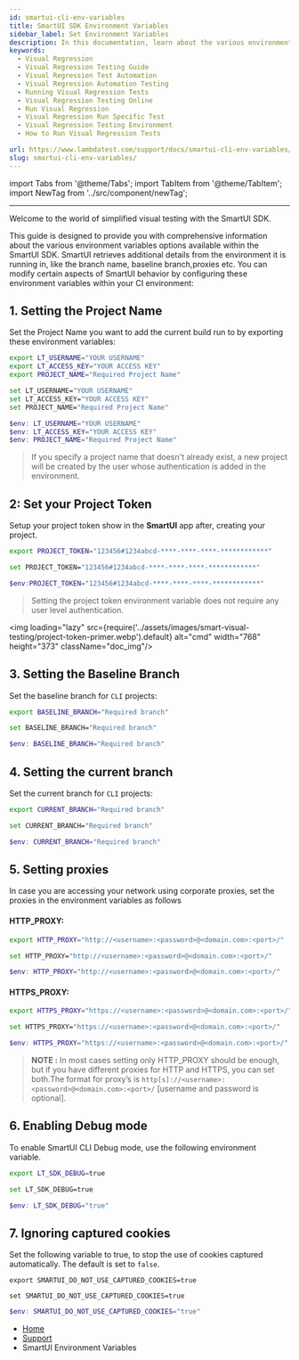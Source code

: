 ```yaml
---
id: smartui-cli-env-variables
title: SmartUI SDK Environment Variables
sidebar_label: Set Environment Variables
description: In this documentation, learn about the various environment variables available in SmartUI
keywords:
  - Visual Regression
  - Visual Regression Testing Guide
  - Visual Regression Test Automation
  - Visual Regression Automation Testing
  - Running Visual Regression Tests
  - Visual Regression Testing Online
  - Run Visual Regression
  - Visual Regression Run Specific Test
  - Visual Regression Testing Environment
  - How to Run Visual Regression Tests

url: https://www.lambdatest.com/support/docs/smartui-cli-env-variables/
slug: smartui-cli-env-variables/
---
```


import Tabs from '@theme/Tabs';
import TabItem from '@theme/TabItem';
import NewTag from '../src/component/newTag';

---

<script type="application/ld+json"
      dangerouslySetInnerHTML={{ __html: JSON.stringify({
       "@context": "https://schema.org",
        "@type": "BreadcrumbList",
        "itemListElement": [{
          "@type": "ListItem",
          "position": 1,
          "name": "LambdaTest",
          "item": "https://www.lambdatest.com"
        },{
          "@type": "ListItem",
          "position": 2,
          "name": "Support",
          "item": "https://www.lambdatest.com/support/docs/"
        },{
          "@type": "ListItem",
          "position": 3,
          "name": "Smart Visual Testing",
          "item": "https://www.lambdatest.com/support/docs/smartui-cli-env-variables/"
        }]
      })
    }}
></script>

Welcome to the world of simplified visual testing with the SmartUI SDK.

This guide is designed to provide you with comprehensive information about the various environment variables options available within the SmartUI SDK. SmartUI retrieves additional details from the environment it is running in, like the branch name, baseline branch,proxies etc. You can modify certain aspects of SmartUI behavior by configuring these environment variables within your CI environment:

## 1. Setting the Project Name

Set the Project Name you want to add the current build run to by exporting these environment variables:

<Tabs className="docs__val" groupId="language">
<TabItem value="MacOS/Linux" label="MacOS/Linux" default>

```bash
export LT_USERNAME="YOUR USERNAME"
export LT_ACCESS_KEY="YOUR ACCESS KEY"
export PROJECT_NAME="Required Project Name"
```

</TabItem>
<TabItem value="Windows" label="Windows - CMD">

```bash
set LT_USERNAME="YOUR USERNAME"
set LT_ACCESS_KEY="YOUR ACCESS KEY"
set PROJECT_NAME="Required Project Name"
```

</TabItem>
<TabItem value="PowerShell" label="PowerShell">

```powershell
$env: LT_USERNAME="YOUR USERNAME"
$env: LT_ACCESS_KEY="YOUR ACCESS KEY"
$env: PROJECT_NAME="Required Project Name"
```

</TabItem>
</Tabs>

> If you specify a project name that doesn't already exist, a new project will be created by the user whose authentication is added in the environment.


## 2: Set your Project Token

Setup your project token show in the **SmartUI** app after, creating your project.

<Tabs className="docs__val" groupId="language">
<TabItem value="MacOS/Linux" label="MacOS/Linux" default>

```bash
export PROJECT_TOKEN="123456#1234abcd-****-****-****-************"
```

</TabItem>
<TabItem value="Windows" label="Windows - CMD">

```bash
set PROJECT_TOKEN="123456#1234abcd-****-****-****-************"
```

</TabItem>
<TabItem value="PowerShell" label="PowerShell">

```powershell
$env:PROJECT_TOKEN="123456#1234abcd-****-****-****-************"
```

</TabItem>
</Tabs>

> Setting the project token environment variable does not require any user level authentication.

<img loading="lazy" src={require('../assets/images/smart-visual-testing/project-token-primer.webp').default} alt="cmd" width="768" height="373" className="doc_img"/>

## 3. Setting the Baseline Branch

Set the baseline branch for `CLI` projects:

<Tabs className="docs__val" groupId="language">
<TabItem value="MacOS/Linux" label="MacOS/Linux" default>

```bash
export BASELINE_BRANCH="Required branch"
```

</TabItem>
<TabItem value="Windows" label="Windows - CMD">

```bash
set BASELINE_BRANCH="Required branch"
```

</TabItem>
<TabItem value="PowerShell" label="PowerShell">

```powershell
$env: BASELINE_BRANCH="Required branch"
```

</TabItem>
</Tabs>

## 4. Setting the current branch

Set the current branch for `CLI` projects:

<Tabs className="docs__val" groupId="language">
<TabItem value="MacOS/Linux" label="MacOS/Linux" default>

```bash
export CURRENT_BRANCH="Required branch"
```

</TabItem>
<TabItem value="Windows" label="Windows - CMD">

```bash
set CURRENT_BRANCH="Required branch"
```

</TabItem>
<TabItem value="PowerShell" label="PowerShell">

```powershell
$env: CURRENT_BRANCH="Required branch"
```

</TabItem>
</Tabs>

## 5. Setting proxies

In case you are accessing your network using corporate proxies, set the proxies in the environment variables as follows

#### HTTP_PROXY:

<Tabs className="docs__val" groupId="language">
<TabItem value="MacOS/Linux" label="MacOS/Linux" default>

```bash
export HTTP_PROXY="http://<username>:<password>@<domain.com>:<port>/"
```

</TabItem>
<TabItem value="Windows" label="Windows - CMD">

```bash
set HTTP_PROXY="http://<username>:<password>@<domain.com>:<port>/"
```

</TabItem>
<TabItem value="PowerShell" label="PowerShell">

```powershell
$env: HTTP_PROXY="http://<username>:<password>@<domain.com>:<port>/"
```

</TabItem>
</Tabs>


#### HTTPS_PROXY:

<Tabs className="docs__val" groupId="language">
<TabItem value="MacOS/Linux" label="MacOS/Linux" default>

```bash
export HTTPS_PROXY="https://<username>:<password>@<domain.com>:<port>/"
```

</TabItem>
<TabItem value="Windows" label="Windows - CMD">

```bash
set HTTPS_PROXY="https://<username>:<password>@<domain.com>:<port>/"
```

</TabItem>
<TabItem value="PowerShell" label="PowerShell">

```powershell
$env: HTTPS_PROXY="https://<username>:<password>@<domain.com>:<port>/"
```

</TabItem>
</Tabs>

> **NOTE :** In most cases setting only HTTP_PROXY should be enough, but if you have different proxies for HTTP and HTTPS, you can set both.The format for proxy’s is `http[s]://<username>:<password>@<domain.com>:<port>/` [username and password is optional].

## 6. Enabling Debug mode

To enable SmartUI CLI Debug mode, use the following environment variable.

<Tabs className="docs__val" groupId="language">
<TabItem value="MacOS/Linux" label="MacOS/Linux" default>

```bash
export LT_SDK_DEBUG=true
```
</TabItem>
<TabItem value="Windows" label="Windows - CMD" default>

```bash
set LT_SDK_DEBUG=true
```
</TabItem>

<TabItem value="PowerShell" label="PowerShell">

```powershell
$env: LT_SDK_DEBUG="true"
```

</TabItem>

</Tabs>

## 7. Ignoring captured cookies

Set the following variable to true, to stop the use of cookies captured automatically. The default is set to `false`.

<Tabs className="docs__val" groupId="language">
<TabItem value="MacOS/Linux" label="MacOS/Linux" default>

```shell
export SMARTUI_DO_NOT_USE_CAPTURED_COOKIES=true
```
</TabItem>
<TabItem value="Windows" label="Windows - CMD" default>

```shell
set SMARTUI_DO_NOT_USE_CAPTURED_COOKIES=true
```
</TabItem>

<TabItem value="PowerShell" label="PowerShell">

```powershell
$env: SMARTUI_DO_NOT_USE_CAPTURED_COOKIES="true"
```

</TabItem>
</Tabs>

<nav aria-label="breadcrumbs">
  <ul className="breadcrumbs">
    <li className="breadcrumbs__item">
      <a className="breadcrumbs__link" target="_self" href="https://www.lambdatest.com">
        Home
      </a>
    </li>
    <li className="breadcrumbs__item">
      <a className="breadcrumbs__link" target="_self" href="https://www.lambdatest.com/support/docs/">
        Support
      </a>
    </li>
    <li className="breadcrumbs__item breadcrumbs__item--active">
      <span className="breadcrumbs__link"> SmartUI Environment Variables </span>
    </li>
  </ul>
</nav>
